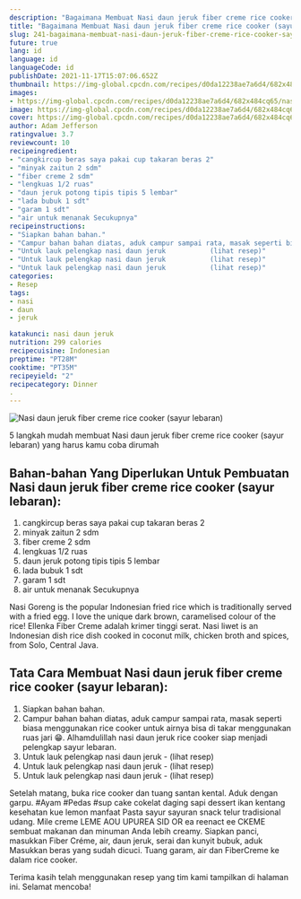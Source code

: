 ```yaml
---
description: "Bagaimana Membuat Nasi daun jeruk fiber creme rice cooker (sayur lebaran) Anti Gagal"
title: "Bagaimana Membuat Nasi daun jeruk fiber creme rice cooker (sayur lebaran) Anti Gagal"
slug: 241-bagaimana-membuat-nasi-daun-jeruk-fiber-creme-rice-cooker-sayur-lebaran-anti-gagal
future: true
lang: id
language: id
languageCode: id
publishDate: 2021-11-17T15:07:06.652Z 
thumbnail: https://img-global.cpcdn.com/recipes/d0da12238ae7a6d4/682x484cq65/nasi-daun-jeruk-fiber-creme-rice-cooker-sayur-lebaran-foto-resep-utama.png
images:
- https://img-global.cpcdn.com/recipes/d0da12238ae7a6d4/682x484cq65/nasi-daun-jeruk-fiber-creme-rice-cooker-sayur-lebaran-foto-resep-utama.png
image: https://img-global.cpcdn.com/recipes/d0da12238ae7a6d4/682x484cq65/nasi-daun-jeruk-fiber-creme-rice-cooker-sayur-lebaran-foto-resep-utama.png
cover: https://img-global.cpcdn.com/recipes/d0da12238ae7a6d4/682x484cq65/nasi-daun-jeruk-fiber-creme-rice-cooker-sayur-lebaran-foto-resep-utama.png
author: Adam Jefferson
ratingvalue: 3.7
reviewcount: 10
recipeingredient:
- "cangkircup beras saya pakai cup takaran beras 2"
- "minyak zaitun 2 sdm"
- "fiber creme 2 sdm"
- "lengkuas 1/2 ruas"
- "daun jeruk potong tipis tipis 5 lembar"
- "lada bubuk 1 sdt"
- "garam 1 sdt"
- "air untuk menanak Secukupnya"
recipeinstructions:
- "Siapkan bahan bahan."
- "Campur bahan bahan diatas, aduk campur sampai rata, masak seperti biasa menggunakan rice cooker untuk airnya bisa di takar menggunakan ruas jari 😁. Alhamdulillah nasi daun jeruk rice cooker siap menjadi pelengkap sayur lebaran."
- "Untuk lauk pelengkap nasi daun jeruk           (lihat resep)"
- "Untuk lauk pelengkap nasi daun jeruk           (lihat resep)"
- "Untuk lauk pelengkap nasi daun jeruk           (lihat resep)"
categories:
- Resep
tags:
- nasi
- daun
- jeruk

katakunci: nasi daun jeruk 
nutrition: 299 calories
recipecuisine: Indonesian
preptime: "PT28M"
cooktime: "PT35M"
recipeyield: "2"
recipecategory: Dinner
. 
---
```



![Nasi daun jeruk fiber creme rice cooker (sayur lebaran)](https://img-global.cpcdn.com/recipes/d0da12238ae7a6d4/682x484cq65/nasi-daun-jeruk-fiber-creme-rice-cooker-sayur-lebaran-foto-resep-utama.png)

5 langkah mudah membuat  Nasi daun jeruk fiber creme rice cooker (sayur lebaran) yang harus kamu coba dirumah

<!--inarticleads1-->

## Bahan-bahan Yang Diperlukan Untuk Pembuatan Nasi daun jeruk fiber creme rice cooker (sayur lebaran):

1. cangkircup beras saya pakai cup takaran beras 2
1. minyak zaitun 2 sdm
1. fiber creme 2 sdm
1. lengkuas 1/2 ruas
1. daun jeruk potong tipis tipis 5 lembar
1. lada bubuk 1 sdt
1. garam 1 sdt
1. air untuk menanak Secukupnya

Nasi Goreng is the popular Indonesian fried rice which is traditionally served with a fried egg. I love the unique dark brown, caramelised colour of the rice! Ellenka Fiber Creme adalah krimer tinggi serat. Nasi liwet is an Indonesian dish rice dish cooked in coconut milk, chicken broth and spices, from Solo, Central Java. 

<!--inarticleads2-->

## Tata Cara Membuat Nasi daun jeruk fiber creme rice cooker (sayur lebaran):

1. Siapkan bahan bahan.
1. Campur bahan bahan diatas, aduk campur sampai rata, masak seperti biasa menggunakan rice cooker untuk airnya bisa di takar menggunakan ruas jari 😁. Alhamdulillah nasi daun jeruk rice cooker siap menjadi pelengkap sayur lebaran.
1. Untuk lauk pelengkap nasi daun jeruk -           (lihat resep)
1. Untuk lauk pelengkap nasi daun jeruk -           (lihat resep)
1. Untuk lauk pelengkap nasi daun jeruk -           (lihat resep)


Setelah matang, buka rice cooker dan tuang santan kental. Aduk dengan garpu. #Ayam #Pedas #sup cake cokelat daging sapi dessert ikan kentang kesehatan kue lemon manfaat Pasta sayur sayuran snack telur tradisional udang. Mile creme LEME AOU UPUREA SID OR ea reenact ee CKEME sembuat makanan dan minuman Anda lebih creamy. Siapkan panci, masukkan Fiber Créme, air, daun jeruk, serai dan kunyit bubuk, aduk Masukkan beras yang sudah dicuci. Tuang garam, air dan FiberCreme ke dalam rice cooker. 

Terima kasih telah menggunakan resep yang tim kami tampilkan di halaman ini. Selamat mencoba!
